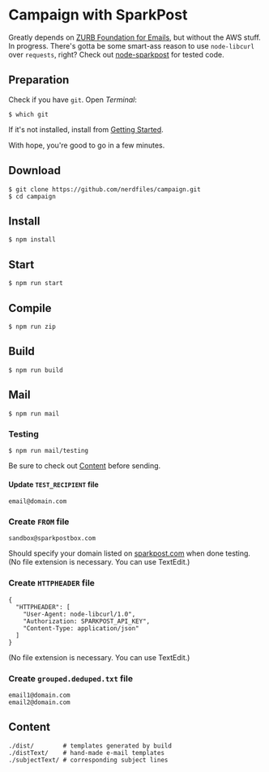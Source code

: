 # Campaign with SparkPost

Greatly depends on [ZURB Foundation for Emails](https://github.com/zurb/foundation-emails-template), but without the AWS stuff. In progress. There's gotta be some smart-ass reason to use `node-libcurl` over `requests`, right? Check out [node-sparkpost](https://github.com/SparkPost/node-sparkpost) for tested code.

## Preparation

Check if you have `git`. Open _Terminal_:

    $ which git

If it's not installed, install from [Getting Started](https://git-scm.com/book/en/v2/Getting-Started-Installing-Git).

With hope, you're good to go in a few minutes.

## Download

    $ git clone https://github.com/nerdfiles/campaign.git
    $ cd campaign

## Install

    $ npm install

## Start

    $ npm run start

## Compile

    $ npm run zip

## Build

    $ npm run build

## Mail

    $ npm run mail

### Testing

    $ npm run mail/testing

Be sure to check out [Content](https://github.com/nerdfiles/campaign#content) before sending.

#### Update `TEST_RECIPIENT` file

    email@domain.com

### Create `FROM` file

    sandbox@sparkpostbox.com

Should specify your domain listed on [sparkpost.com](https://sparkpost.com) when done testing. (No file extension is necessary. You can use TextEdit.)

### Create `HTTPHEADER` file

    {
      "HTTPHEADER": [
        "User-Agent: node-libcurl/1.0",
        "Authorization: SPARKPOST_API_KEY",
        "Content-Type: application/json"
      ]
    }

(No file extension is necessary. You can use TextEdit.)

### Create `grouped.deduped.txt` file

    email1@domain.com
    email2@domain.com

## Content

    ./dist/        # templates generated by build
    ./distText/    # hand-made e-mail templates
    ./subjectText/ # corresponding subject lines

